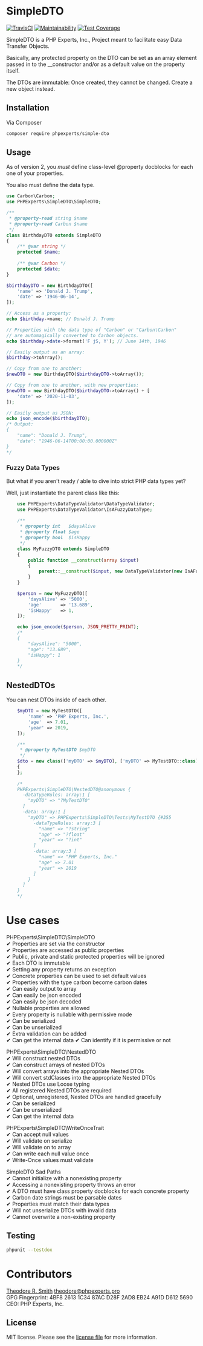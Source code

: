 # SimpleDTO

[![TravisCI](https://travis-ci.com/phpexpertsinc/SimpleDTO.svg?branch=master)](https://travis-ci.com/phpexpertsinc/SimpleDTO)
[![Maintainability](https://api.codeclimate.com/v1/badges/503cba0c53eb262c947a/maintainability)](https://codeclimate.com/github/phpexpertsinc/SimpleDTO/maintainability)
[![Test Coverage](https://api.codeclimate.com/v1/badges/503cba0c53eb262c947a/test_coverage)](https://codeclimate.com/github/phpexpertsinc/SimpleDTO/test_coverage)

SimpleDTO is a PHP Experts, Inc., Project meant to facilitate easy Data Transfer Objects.

Basically, any protected property on the DTO can be set as an array element passed in to
the __constructor and/or as a default value on the property itself.

The DTOs are immutable: Once created, they cannot be changed. Create a new object instead.

## Installation

Via Composer

```bash
composer require phpexperts/simple-dto
```

## Usage

As of version 2, you *must* define class-level @property docblocks for each one of your properties.

You also must define the data type.

```php
use Carbon\Carbon;
use PHPExperts\SimpleDTO\SimpleDTO;

/**
 * @property-read string $name
 * @property-read Carbon $name
 */
class BirthdayDTO extends SimpleDTO
{
    /** @var string */
    protected $name;
    
    /** @var Carbon */
    protected $date;
}

$birthdayDTO = new BirthdayDTO([
    'name' => 'Donald J. Trump',
    'date' => '1946-06-14',
]);

// Access as a property:
echo $birthday->name; // Donald J. Trump

// Properties with the data type of "Carbon" or "Carbon\Carbon" 
// are automagically converted to Carbon objects.
echo $birthday->date->format('F jS, Y'); // June 14th, 1946

// Easily output as an array:
$birthday->toArray();

// Copy from one to another:
$newDTO = new BirthdayDTO($birthdayDTO->toArray());

// Copy from one to another, with new properties:
$newDTO = new BirthdayDTO($birthdayDTO->toArray() + [
    'date' => '2020-11-03',
]);

// Easily output as JSON:
echo json_encode($birthdayDTO);
/* Output: 
{
    "name": "Donald J. Trump",
    "date": "1946-06-14T00:00:00.000000Z"
}
*/
```

### Fuzzy Data Types

But what if you aren't ready / able to dive into strict PHP data types yet?

Well, just instantiate the parent class like this:

```php
    use PHPExperts\DataTypeValidator\DataTypeValidator;
    use PHPExperts\DataTypeValidator\IsAFuzzyDataType;
    
    /**
     * @property int   $daysAlive
     * @property float $age
     * @property bool  $isHappy
     */
    class MyFuzzyDTO extends SimpleDTO
    {
        public function __construct(array $input)
        {
            parent::__construct($input, new DataTypeValidator(new IsAFuzzyDataType());
        }
    }

    $person = new MyFuzzyDTO([
        'daysAlive' => '5000',
        'age'       => '13.689',
        'isHappy'   => 1,
    ]);

    echo json_encode($person, JSON_PRETTY_PRINT);
    /*
    {
        "daysAlive": "5000",
        "age": "13.689",
        "isHappy": 1
    }
    */
```

## NestedDTOs

You can nest DTOs inside of each other. 

```php
    $myDTO = new MyTestDTO([
        'name' => 'PHP Experts, Inc.',
        'age'  => 7.01,
        'year' => 2019,
    ]);

    /**
     * @property MyTestDTO $myDTO
     */
    $dto = new class(['myDTO' => $myDTO], ['myDTO' => MyTestDTO::class]) extends NestedDTO
    {
    };
    
    /*
    PHPExperts\SimpleDTO\NestedDTO@anonymous {
      -dataTypeRules: array:1 [
        "myDTO" => "?MyTestDTO"
      ]
      -data: array:1 [
        "myDTO" => PHPExperts\SimpleDTO\Tests\MyTestDTO {#355
          -dataTypeRules: array:3 [
            "name" => "?string"
            "age" => "?float"
            "year" => "?int"
          ]
          -data: array:3 [
            "name" => "PHP Experts, Inc."
            "age" => 7.01
            "year" => 2019
          ]
        }
      ]
    }
    */
```

# Use cases
PHPExperts\SimpleDTO\SimpleDTO  
 ✔ Properties are set via the constructor  
 ✔ Properties are accessed as public properties  
 ✔ Public, private and static protected properties will be ignored  
 ✔ Each DTO is immutable  
 ✔ Setting any property returns an exception  
 ✔ Concrete properties can be used to set default values  
 ✔ Properties with the type carbon become carbon dates  
 ✔ Can easily output to array  
 ✔ Can easily be json encoded  
 ✔ Can easily be json decoded  
 ✔ Nullable properties are allowed  
 ✔ Every property is nullable with permissive mode  
 ✔ Can be serialized  
 ✔ Can be unserialized  
 ✔ Extra validation can be added  
 ✔ Can get the internal data
 ✔ Can identify if it is permissive or not


PHPExperts\SimpleDTO\NestedDTO  
 ✔ Will construct nested DTOs  
 ✔ Can construct arrays of nested DTOs  
 ✔ Will convert arrays into the appropriate Nested DTOs  
 ✔ Will convert stdClasses into the appropriate Nested DTOs  
 ✔ Nested DTOs use Loose typing  
 ✔ All registered Nested DTOs are required  
 ✔ Optional, unregistered, Nested DTOs are handled gracefully  
 ✔ Can be serialized  
 ✔ Can be unserialized  
 ✔ Can get the internal data

PHPExperts\SimpleDTO\WriteOnceTrait  
 ✔ Can accept null values  
 ✔ Will validate on serialize  
 ✔ Will validate on to array  
 ✔ Can write each null value once  
 ✔ Write-Once values must validate  

SimpleDTO Sad Paths  
 ✔ Cannot initialize with a nonexisting property  
 ✔ Accessing a nonexisting property throws an error  
 ✔ A DTO must have class property docblocks for each concrete property  
 ✔ Carbon date strings must be parsable dates  
 ✔ Properties must match their data types  
 ✔ Will not unserialize DTOs with invalid data  
 ✔ Cannot overwrite a non-existing property  

## Testing

```bash
phpunit --testdox
```

# Contributors

[Theodore R. Smith](https://www.phpexperts.pro/]) <theodore@phpexperts.pro>  
GPG Fingerprint: 4BF8 2613 1C34 87AC D28F  2AD8 EB24 A91D D612 5690  
CEO: PHP Experts, Inc.

## License

MIT license. Please see the [license file](LICENSE) for more information.

